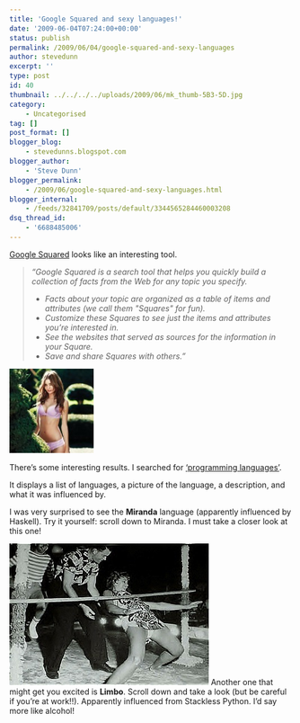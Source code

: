 ```yaml
---
title: 'Google Squared and sexy languages!'
date: '2009-06-04T07:24:00+00:00'
status: publish
permalink: /2009/06/04/google-squared-and-sexy-languages
author: stevedunn
excerpt: ''
type: post
id: 40
thumbnail: ../../../../uploads/2009/06/mk_thumb-5B3-5D.jpg
category:
    - Uncategorised
tag: []
post_format: []
blogger_blog:
    - stevedunns.blogspot.com
blogger_author:
    - 'Steve Dunn'
blogger_permalink:
    - /2009/06/google-squared-and-sexy-languages.html
blogger_internal:
    - /feeds/32841709/posts/default/3344565284460003208
dsq_thread_id:
    - '6688485006'
---
```

[Google Squared](http://www.google.com/squared) looks like an interesting tool.

> *“Google Squared is a search tool that helps you quickly build a collection of facts from the Web for any topic you specify.*
> 
> - *Facts about your topic are organized as a table of items and attributes (we call them "Squares" for fun).*
> - *Customize these Squares to see just the items and attributes you’re interested in.*
> - *See the websites that served as sources for the information in your Square.*
> - *Save and share Squares with others.”*

 [![mk](../../../../uploads/2009/06/mk_thumb-5B3-5D.jpg "mk")](/wp-content/uploads/2009/06/mk_thumb-5B3-5D.jpg)

There’s some interesting results. I searched for [‘programming languages’](http://www.google.com/squared/search?q=programming+languages#).

It displays a list of languages, a picture of the language, a description, and what it was influenced by.

I was very surprised to see the **Miranda** language (apparently influenced by Haskell). Try it yourself: scroll down to Miranda. I must take a closer look at this one!

**[![limbo](../../../../uploads/2009/06/limbo_thumb-5B1-5D.jpg "limbo")](/wp-content/uploads/2009/06/limbo_thumb-5B1-5D.jpg)** Another one that might get you excited is **Limbo**. Scroll down and take a look (but be careful if you’re at work!!). Apparently influenced from Stackless Python. I’d say more like alcohol!